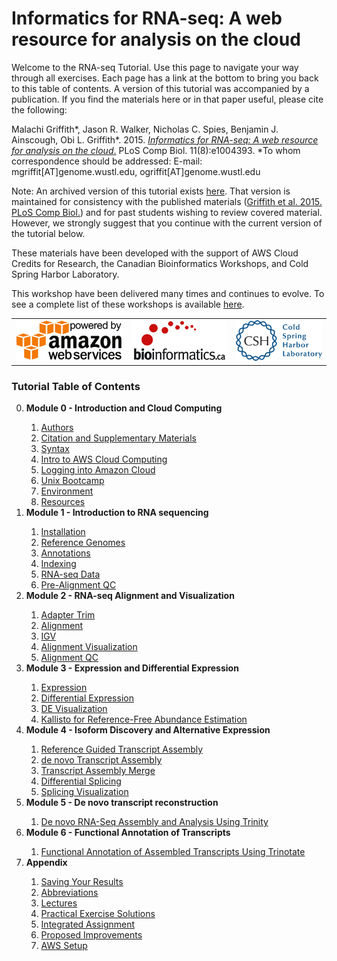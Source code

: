 # Informatics for RNA-seq: A web resource for analysis on the cloud  

Welcome to the RNA-seq Tutorial.  Use this page to navigate your way through all exercises. Each page has a link at the bottom to bring you back to this table of contents. A version of this tutorial was accompanied by a publication.  If you find the materials here or in that paper useful, please cite the following:

Malachi Griffith\*, Jason R. Walker, Nicholas C. Spies, Benjamin J. Ainscough, Obi L. Griffith\*. 2015. [*Informatics for RNA-seq: A web resource for analysis on the cloud*.](http://dx.doi.org/10.1371/journal.pcbi.1004393) PLoS Comp Biol. 11(8):e1004393. \*To whom correspondence should be addressed: E-mail: mgriffit[AT]genome.wustl.edu, ogriffit[AT]genome.wustl.edu

Note: An archived version of this tutorial exists <a href="https://github.com/griffithlab/rnaseq_tutorial_v1/wiki">here</a>. That version is maintained for consistency with the published materials (<a href="http://dx.doi.org/10.1371/journal.pcbi.1004393">Griffith et al. 2015. PLoS Comp Biol.</a>) and for past students wishing to review covered material. However, we strongly suggest that you continue with the current version of the tutorial below.

These materials have been developed with the support of AWS Cloud Credits for Research, the Canadian Bioinformatics Workshops, and Cold Spring Harbor Laboratory.

This workshop have been delivered many times and continues to evolve. To see a complete list of these workshops is available [here](Lectures).

<table>
<tr>
<td><a href="http://aws.amazon.com/what-is-cloud-computing"><img src="Images/aws-powered-by.png" alt="Powered by AWS Cloud Computing"></a></td>
<td><a href="https://bioinformatics.ca/"><img src="Images/bioinformatics_LOGO.jpg" alt="Canadian Bioinformatics Workshops"></a></td>
<td><a href="http://www.cshl.edu/"><img src="Images/Cold_Spring_Harbor_Laboratory_logo.png" alt="Cold Spring Harbor Laboratory"></a></td>
</tr>
</table>

### Tutorial Table of Contents
<ol start="0">
  <li><strong>Module 0 - Introduction and Cloud Computing</strong></li>
  <ol start="i">
   <li><a href="https://github.com/naveenluke/tut/wiki/Authors">Authors</a></li>
   <li><a href="https://github.com/naveenluke/tut/wiki/Citation">Citation and Supplementary Materials</a></li>
   <li><a href="https://github.com/naveenluke/tut/wiki/Syntax">Syntax</a></li>
   <li><a href="https://github.com/naveenluke/tut/wiki/Intro-to-AWS-Cloud-Computing">Intro to AWS Cloud Computing</a></li>
   <li><a href="https://github.com/naveenluke/tut/wiki/Logging-into-Amazon-Cloud">Logging into Amazon Cloud</a></li>
   <li><a href="https://github.com/naveenluke/tut/wiki/Unix-Bootcamp">Unix Bootcamp</a></li>
   <li><a href="https://github.com/naveenluke/tut/wiki/Environment">Environment</a></li>
   <li><a href="https://github.com/naveenluke/tut/wiki/Resources">Resources</a></li>
  </ol>
  <li><strong>Module 1 - Introduction to RNA sequencing</strong></li>
  <ol start="i">
   <li><a href="https://github.com/naveenluke/tut/wiki/Installation">Installation</a></li>
   <li><a href="https://github.com/naveenluke/tut/wiki/Reference-Genome">Reference Genomes</a></li>
   <li><a href="https://github.com/naveenluke/tut/wiki/Annotation">Annotations</a></li>
   <li><a href="https://github.com/naveenluke/tut/wiki/Indexing">Indexing</a></li>
   <li><a href="https://github.com/naveenluke/tut/wiki/RNAseq-Data">RNA-seq Data</a></li>
   <li><a href="https://github.com/naveenluke/tut/wiki/PreAlignment-QC">Pre-Alignment QC</a></li>
  </ol>
  <li><strong>Module 2 - RNA-seq Alignment and Visualization</strong></li>
  <ol start="i">
   <li><a href="https://github.com/naveenluke/tut/wiki/Adapter-Trim">Adapter Trim</a></li>
   <li><a href="https://github.com/naveenluke/tut/wiki/Alignment">Alignment</a></li>
   <li><a href="https://github.com/naveenluke/tut/wiki/IGV-Tutorial">IGV</a></li>
   <li><a href="https://github.com/naveenluke/tut/wiki/PostAlignment-Visualization">Alignment Visualization</a></li>
   <li><a href="https://github.com/naveenluke/tut/wiki/PostAlignment-QC">Alignment QC</a></li>
  </ol>
  <li><strong>Module 3 - Expression and Differential Expression</strong></li>
  <ol start="i">
   <li><a href="https://github.com/naveenluke/tut/wiki/Expression">Expression</a></li>
   <li><a href="https://github.com/naveenluke/tut/wiki/Differential-Expression">Differential Expression</a></li>
   <li><a href="https://github.com/naveenluke/tut/wiki/DE-Visualization">DE Visualization</a></li>
   <li><a href="https://github.com/naveenluke/tut/wiki/Kallisto">Kallisto for Reference-Free Abundance Estimation</a></li>
  </ol>
  <li><strong>Module 4 - Isoform Discovery and Alternative Expression</strong></li>
  <ol start="i">
   <li><a href="https://github.com/naveenluke/tut/wiki/Reference-Guided-Transcript-Assembly">Reference Guided Transcript Assembly</a></li>
   <li><a href="https://github.com/naveenluke/tut/wiki/de-novo-Transcript-Assembly">de novo Transcript Assembly</a></li>
   <li><a href="https://github.com/naveenluke/tut/wiki/Transcript-Assembly-Merge">Transcript Assembly Merge</a></li>
   <li><a href="https://github.com/naveenluke/tut/wiki/Differential-Splicing">Differential Splicing</a></li>
   <li><a href="https://github.com/naveenluke/tut/wiki/Transcript-Assembly-Visualization">Splicing Visualization</a></li>
  </ol>
  <li><strong>Module 5 - De novo transcript reconstruction</strong></li>
    <ol start="i">
    <li><a href="https://github.com/naveenluke/tut/wiki/Trinity-Assembly-And-Analysis">De novo RNA-Seq Assembly and Analysis Using Trinity</a></li>
    </ol>
  <li><strong>Module 6 - Functional Annotation of Transcripts</strong></li>
    <ol start="i">
    <li><a href="https://github.com/naveenluke/tut/wiki/Trinotate-Functional-Annotation">Functional Annotation of Assembled Transcripts Using Trinotate</a></li>
    </ol>
  <li><strong>Appendix</strong></li>
  <ol start="i">
   <li><a href="https://github.com/naveenluke/tut/wiki/Saving-Your-Results">Saving Your Results</a></li>
   <li><a href="https://github.com/naveenluke/tut/wiki/Abbreviations">Abbreviations</a></li>
   <li><a href="https://github.com/naveenluke/tut/wiki/Lectures">Lectures</a></li>
   <li><a href="https://github.com/naveenluke/tut/wiki/Solutions">Practical Exercise Solutions</a></li>
   <li><a href="https://github.com/naveenluke/tut/wiki/Integrated-Assignment">Integrated Assignment</a></li>
   <li><a href="https://github.com/naveenluke/tut/wiki/Proposed-Improvements">Proposed Improvements</a></li>
   <li><a href="https://github.com/naveenluke/tut/wiki/AWS-Setup">AWS Setup</a></li>
  </ol>
</ol>
